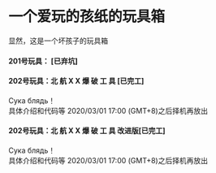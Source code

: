 # 一个爱玩的孩纸的玩具箱
显然，这是一个坏孩子的玩具箱
#### 201号玩具： \[已弃坑\]

#### 202号玩具：北 航 X X 爆 破 工 具 \[已完工\]
Сука блядь！<br>
具体介绍和代码等 2020/03/01 17:00 (GMT+8)之后择机再放出

#### 202号玩具：北 航 X X 爆 破 工 具 改进版\[已完工\]
Сука блядь！<br>
具体介绍和代码等 2020/03/01 17:00 (GMT+8)之后择机再放出